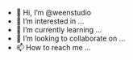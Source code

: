 - 👋 Hi, I’m @weenstudio
- 👀 I’m interested in ...
- 🌱 I’m currently learning ...
- 💞️ I’m looking to collaborate on ...
- 📫 How to reach me ...

<!---
weenstudio/weenstudio is a ✨ special ✨ repository because its `README.md` (this file) appears on your GitHub profile.
You can click the Preview link to take a look at your changes.
--->
